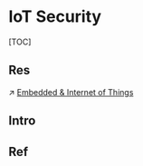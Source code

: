 # IoT Security

[TOC]



## Res
↗ [Embedded & Internet of Things](../../../Embedded%20&%20Internet%20of%20Things/Embedded%20&%20Internet%20of%20Things.md)



## Intro


## Ref


